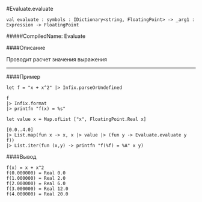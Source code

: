 #Evaluate.evaluate

	val evaluate : symbols : IDictionary<string, FloatingPoint> -> _arg1 : Expression -> FloatingPoint


#####CompiledName: Evaluate


####Описание
	
Проводит расчет значения выражения 

----------

####Пример

    let f = "x + x^2" |> Infix.parseOrUndefined
    
    f 
    |> Infix.format
    |> printfn "f(x) = %s" 
    
    let value x = Map.ofList ["x", FloatingPoint.Real x]
    
    [0.0..4.0]
    |> List.map(fun x -> x, x |> value |> (fun y -> Evaluate.evaluate y f))
    |> List.iter(fun (x,y) -> printfn "f(%f) = %A" x y)

####Вывод

    f(x) = x + x^2
    f(0.000000) = Real 0.0
    f(1.000000) = Real 2.0
    f(2.000000) = Real 6.0
    f(3.000000) = Real 12.0
    f(4.000000) = Real 20.0


